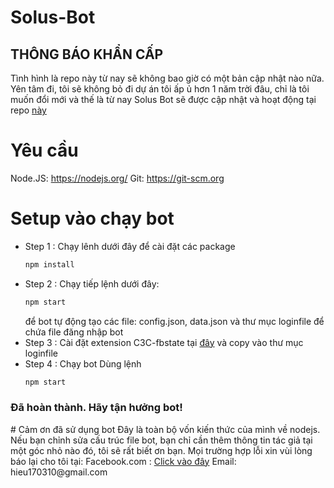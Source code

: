 # Solus-Bot
## THÔNG BÁO KHẨN CẤP
Tình hình là repo này từ nay sẽ không bao giờ có một bản cập nhật nào nữa. Yên tâm đi, tôi sẽ không bỏ đi dự án tôi ấp ủ hơn 1 năm trời đâu, chỉ là tôi muốn đổi mới và thế là từ nay Solus Bot sẽ được cập nhật và hoạt động tại repo [này](https://github.com/solus-team/solus-bot)
# Yêu cầu
Node.JS: https://nodejs.org/
Git: https://git-scm.org
# Setup vào chạy bot
- Step 1 : Chạy lênh dưới đây để cài đặt các package
  ```sh
  npm install
  ```
- Step 2 : Chạy tiếp lệnh dưới đây:
  ```sh
  npm start
  ```
  để bot tự động tạo các file: config.json, data.json và thư mục loginfile để chứa file đăng nhập bot
- Step 3 : Cài đặt extension C3C-fbstate tại <a href="https://github.com/c3cbot/c3c-fbstate">đây</a> và copy vào thư mục loginfile
- Step 4 : Chạy bot
  Dùng lệnh
    ```sh
    npm start
    ```
 <h3>Đã hoàn thành. Hãy tận hưởng bot!</h3>
# Cảm ơn đã sử dụng bot
Đây là toàn bộ vốn kiến thức của mình về nodejs.
Nếu bạn chỉnh sửa cấu trúc file bot, bạn chỉ cần thêm thông tin tác giả
tại một góc nhỏ nào đó, tôi sẽ rất biết ơn bạn.
Mọi trường hợp lỗi xin vùi lòng báo lại cho tôi tại:
Facebook.com : <a href="https://www.facebook.com/hieuverylazy">Click vào đây</a>
Email: hieu170310@gmail.com
